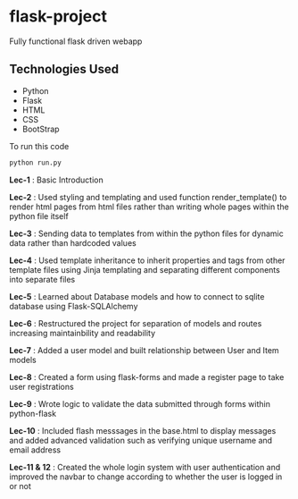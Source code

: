 # flask-project

Fully functional flask driven webapp

## Technologies Used

- Python
- Flask
- HTML
- CSS
- BootStrap

To run this code

``` python
python run.py
```

**Lec-1** : Basic Introduction

**Lec-2** : Used styling and templating and used function render_template() to render html pages from html files rather than writing whole pages within the python file itself

**Lec-3** : Sending data to templates from within the python files for dynamic data rather than hardcoded values

**Lec-4** : Used template inheritance to inherit properties and tags from other template files using Jinja templating and separating different components into separate files

**Lec-5** : Learned about Database models and how to connect to sqlite database using Flask-SQLAlchemy

**Lec-6** : Restructured the project for separation of models and routes increasing maintainbility and readability

**Lec-7** : Added a user model and built relationship between User and Item models

**Lec-8** : Created a form using flask-forms and made a register page to take user registrations

**Lec-9** : Wrote logic to validate the data submitted through forms within python-flask

**Lec-10** : Included flash messsages in the base.html to display messages and added advanced validation such as verifying unique username and email address

**Lec-11 & 12** : Created the whole login system with user authentication and improved the navbar to change according to whether the user is logged in or not
